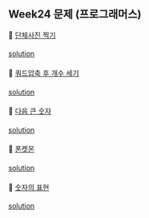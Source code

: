  ## Week24 문제 (프로그래머스) 

👀 [단체사진 찍기](https://programmers.co.kr/learn/courses/30/lessons/1835)

#### 

[solution](https://github.com/OneHundredMillionSalary/Algorithm/blob/master/week24)

#### 

👀 [쿼드압축 후 개수 세기](https://programmers.co.kr/learn/courses/30/lessons/68936)

#### 

[solution](https://github.com/wishJinit/Algorithm-Programmers/blob/master/Q68936.java)

#### 

👀 [다음 큰 숫자](https://programmers.co.kr/learn/courses/30/lessons/12911)

#### 

[solution](https://github.com/wishJinit/Algorithm-Programmers/blob/master/Q12911.java)

#### 

👀 [폰켓몬](https://programmers.co.kr/learn/courses/30/lessons/1845)

#### 

[solution](https://github.com/wishJinit/Algorithm-Programmers/blob/master/Q1845.java)

#### 

👀 [숫자의 표현](https://programmers.co.kr/learn/courses/30/lessons/12924)

#### 

[solution](https://github.com/wishJinit/Algorithm-Programmers/blob/master/Q12924.java)

#### 



 

